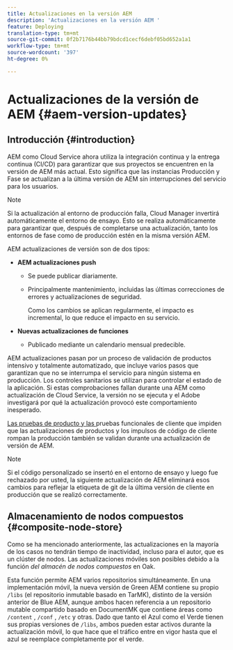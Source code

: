 ```yaml
---
title: Actualizaciones en la versión AEM
description: 'Actualizaciones en la versión AEM '
feature: Deploying
translation-type: tm+mt
source-git-commit: 0f2b7176b44bb79bdcd1cecf6debf05bd652a1a1
workflow-type: tm+mt
source-wordcount: '397'
ht-degree: 0%

---
```



# Actualizaciones de la versión de AEM {#aem-version-updates}

## Introducción {#introduction}

AEM como Cloud Service ahora utiliza la integración continua y la entrega continua (CI/CD) para garantizar que sus proyectos se encuentren en la versión de AEM más actual. Esto significa que las instancias Producción y Fase se actualizan a la última versión de AEM sin interrupciones del servicio para los usuarios.

>[!NOTE]
>Si la actualización al entorno de producción falla, Cloud Manager invertirá automáticamente el entorno de ensayo. Esto se realiza automáticamente para garantizar que, después de completarse una actualización, tanto los entornos de fase como de producción estén en la misma versión AEM.

AEM actualizaciones de versión son de dos tipos:

* **AEM actualizaciones push**

   * Se puede publicar diariamente.

   * Principalmente mantenimiento, incluidas las últimas correcciones de errores y actualizaciones de seguridad.

      Como los cambios se aplican regularmente, el impacto es incremental, lo que reduce el impacto en su servicio.

* **Nuevas actualizaciones de funciones**

   * Publicado mediante un calendario mensual predecible.

AEM actualizaciones pasan por un proceso de validación de productos intensivo y totalmente automatizado, que incluye varios pasos que garantizan que no se interrumpa el servicio para ningún sistema en producción. Los controles sanitarios se utilizan para controlar el estado de la aplicación. Si estas comprobaciones fallan durante una AEM como actualización de Cloud Service, la versión no se ejecuta y el Adobe investigará por qué la actualización provocó este comportamiento inesperado.

[Las pruebas de producto y las ](https://docs.adobe.com/content/help/en/experience-manager-cloud-service/implementing/developing/understand-test-results.html#functional-testing) pruebas funcionales de cliente que impiden que las actualizaciones de productos y los impulsos de código de cliente rompan la producción también se validan durante una actualización de versión de AEM.

>[!NOTE]
>
>Si el código personalizado se insertó en el entorno de ensayo y luego fue rechazado por usted, la siguiente actualización de AEM eliminará esos cambios para reflejar la etiqueta de git de la última versión de cliente en producción que se realizó correctamente.

## Almacenamiento de nodos compuestos {#composite-node-store}

Como se ha mencionado anteriormente, las actualizaciones en la mayoría de los casos no tendrán tiempo de inactividad, incluso para el autor, que es un clúster de nodos. Las actualizaciones móviles son posibles debido a la función *del almacén de nodos compuestos* en Oak.

Esta función permite AEM varios repositorios simultáneamente. En una implementación móvil, la nueva versión de Green AEM contiene su propio `/libs` (el repositorio inmutable basado en TarMK), distinto de la versión anterior de Blue AEM, aunque ambos hacen referencia a un repositorio mutable compartido basado en DocumentMK que contiene áreas como `/content` , `/conf` , `/etc` y otras. Dado que tanto el Azul como el Verde tienen sus propias versiones de `/libs`, ambos pueden estar activos durante la actualización móvil, lo que hace que el tráfico entre en vigor hasta que el azul se reemplace completamente por el verde.

